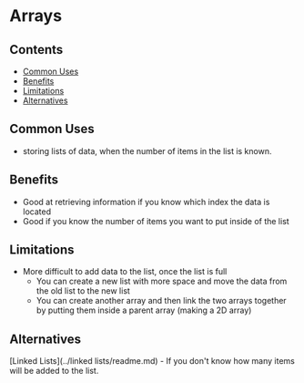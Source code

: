# Arrays

## Contents
- [Common Uses](#common-uses)
- [Benefits](#benefits)
- [Limitations](#limitations)
- [Alternatives](#alternatives)

## Common Uses
- storing lists of data, when the number of items in the list is known.

## Benefits
- Good at retrieving information if you know which index the data is located
- Good if you know the number of items you want to put inside of the list

## Limitations
 - More difficult to add data to the list, once the list is full
   - You can create a new list with more space and move the data from the old list to the new list
   - You can create another array and then link the two arrays together by putting them inside a parent array (making a 2D array)

## Alternatives
[Linked Lists](../linked lists/readme.md) - If you don't know how many items will be added to the list.